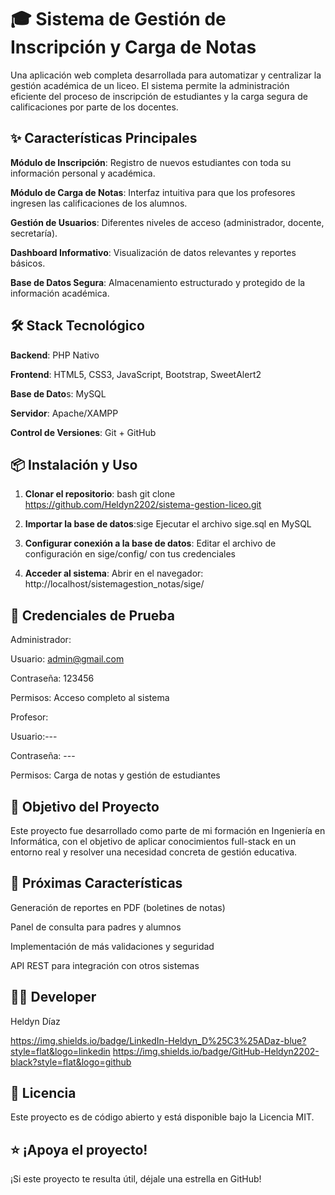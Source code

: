 # 🎓 Sistema de Gestión de Inscripción y Carga de Notas
Una aplicación web completa desarrollada para automatizar y centralizar la gestión académica de un liceo. El sistema permite la administración eficiente del proceso de inscripción de estudiantes y la carga segura de calificaciones por parte de los docentes.

## ✨ Características Principales
**Módulo de Inscripción**: Registro de nuevos estudiantes con toda su información personal y académica.

**Módulo de Carga de Notas**: Interfaz intuitiva para que los profesores ingresen las calificaciones de los alumnos.

**Gestión de Usuarios**: Diferentes niveles de acceso (administrador, docente, secretaría).

**Dashboard Informativo**: Visualización de datos relevantes y reportes básicos.

**Base de Datos Segura**: Almacenamiento estructurado y protegido de la información académica.

## 🛠️ Stack Tecnológico
**Backend**: PHP Nativo

**Frontend**: HTML5, CSS3, JavaScript, Bootstrap, SweetAlert2

**Base de Dato**s: MySQL

**Servidor**: Apache/XAMPP

**Control de Versiones**: Git + GitHub

## 📦 Instalación y Uso
1. **Clonar el repositorio**:
bash git clone https://github.com/Heldyn2202/sistema-gestion-liceo.git

2. **Importar la base de datos**:sige
Ejecutar el archivo sige.sql en MySQL

3. **Configurar conexión a la base de datos**:
Editar el archivo de configuración en sige/config/ con tus credenciales

4. **Acceder al sistema**:
Abrir en el navegador: http://localhost/sistemagestion_notas/sige/

## 👤 Credenciales de Prueba
Administrador:

Usuario: admin@gmail.com

Contraseña: 123456

Permisos: Acceso completo al sistema

Profesor:

Usuario:---

Contraseña: ---

Permisos: Carga de notas y gestión de estudiantes

## 🎯 Objetivo del Proyecto
Este proyecto fue desarrollado como parte de mi formación en Ingeniería en Informática, con el objetivo de aplicar conocimientos full-stack en un entorno real y resolver una necesidad concreta de gestión educativa.

## 🔮 Próximas Características
Generación de reportes en PDF (boletines de notas)

Panel de consulta para padres y alumnos

Implementación de más validaciones y seguridad

API REST para integración con otros sistemas

## 👨‍💻 Developer
Heldyn Díaz

https://img.shields.io/badge/LinkedIn-Heldyn_D%25C3%25ADaz-blue?style=flat&logo=linkedin
https://img.shields.io/badge/GitHub-Heldyn2202-black?style=flat&logo=github

## 📄 Licencia
Este proyecto es de código abierto y está disponible bajo la Licencia MIT.

## ⭐ ¡Apoya el proyecto!
¡Si este proyecto te resulta útil, déjale una estrella en GitHub!
